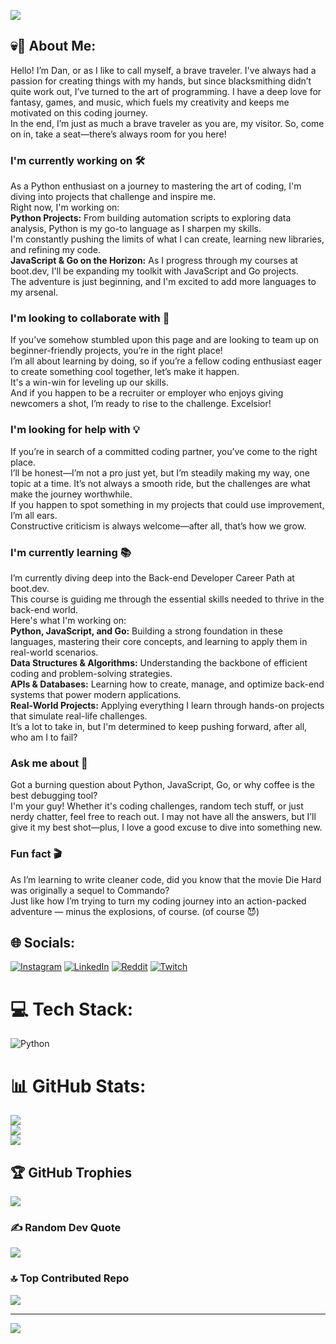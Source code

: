 ![](https://i.pinimg.com/originals/3a/05/fa/3a05faad64800e1cce421f4c013b1bc4.gif)
<h2>💀🤺 About Me:</h2>
<p>Hello! I’m Dan, or as I like to call myself, a brave traveler. I've always had a passion for creating things with my hands, but since blacksmithing didn’t quite work out, I’ve turned to the art of programming. I have a deep love for fantasy, games, and music, which fuels my creativity and keeps me motivated on this coding journey.<br>
In the end, I’m just as much a brave traveler as you are, my visitor. So, come on in, take a seat—there’s always room for you here!</p>
<h3>I'm currently working on 🛠️</h3>
<p>As a Python enthusiast on a journey to mastering the art of coding, I'm diving into projects that challenge and inspire me.<br>
Right now, I'm working on:<br>
<strong>Python Projects:</strong> From building automation scripts to exploring data analysis, Python is my go-to language as I sharpen my skills.<br>
I'm constantly pushing the limits of what I can create, learning new libraries, and refining my code.<br>
<strong>JavaScript & Go on the Horizon:</strong> As I progress through my courses at boot.dev, I'll be expanding my toolkit with JavaScript and Go projects.<br>
The adventure is just beginning, and I'm excited to add more languages to my arsenal.</p>

<h3>I'm looking to collaborate with 🤝</h3>
<p>If you’ve somehow stumbled upon this page and are looking to team up on beginner-friendly projects, you’re in the right place!<br>
I’m all about learning by doing, so if you’re a fellow coding enthusiast eager to create something cool together, let’s make it happen.<br>
It's a win-win for leveling up our skills.<br>
And if you happen to be a recruiter or employer who enjoys giving newcomers a shot, I’m ready to rise to the challenge. Excelsior!</p>

<h3>I'm looking for help with 💡</h3>
<p>If you’re in search of a committed coding partner, you’ve come to the right place.<br>
I’ll be honest—I’m not a pro just yet, but I’m steadily making my way, one topic at a time. It’s not always a smooth ride, but the challenges are what make the journey worthwhile.<br>
If you happen to spot something in my projects that could use improvement, I’m all ears.<br>
Constructive criticism is always welcome—after all, that’s how we grow.</p>

<h3>I'm currently learning 📚</h3>
<p>I’m currently diving deep into the Back-end Developer Career Path at boot.dev.<br>
This course is guiding me through the essential skills needed to thrive in the back-end world.<br>
Here's what I'm working on:<br>
<strong>Python, JavaScript, and Go:</strong> Building a strong foundation in these languages, mastering their core concepts, and learning to apply them in real-world scenarios.<br>
<strong>Data Structures & Algorithms:</strong> Understanding the backbone of efficient coding and problem-solving strategies.<br>
<strong>APIs & Databases:</strong> Learning how to create, manage, and optimize back-end systems that power modern applications.<br>
<strong>Real-World Projects:</strong> Applying everything I learn through hands-on projects that simulate real-life challenges.<br>
It’s a lot to take in, but I'm determined to keep pushing forward, after all, who am I to fail?</p>

<h3>Ask me about 🤔</h3>
<p>Got a burning question about Python, JavaScript, Go, or why coffee is the best debugging tool?<br>
I'm your guy! Whether it's coding challenges, random tech stuff, or just nerdy chatter, feel free to reach out. I may not have all the answers, but I’ll give it my best shot—plus, I love a good excuse to dive into something new.</p>

<h3>Fun fact 🎬</h3>
<p>As I’m learning to write cleaner code, did you know that the movie Die Hard was originally a sequel to Commando?<br>
Just like how I’m trying to turn my coding journey into an action-packed adventure — minus the explosions, of course. (of course 😈)</p>



## 🌐 Socials:
[![Instagram](https://img.shields.io/badge/Instagram-%23E4405F.svg?logo=Instagram&logoColor=white)](https://instagram.com/https://www.instagram.com/bravetrave1er/) [![LinkedIn](https://img.shields.io/badge/LinkedIn-%230077B5.svg?logo=linkedin&logoColor=white)](https://linkedin.com/in/https://www.linkedin.com/in/onetruedan/) [![Reddit](https://img.shields.io/badge/Reddit-%23FF4500.svg?logo=Reddit&logoColor=white)](https://reddit.com/user/https://www.reddit.com/user/bravetrave13r/) [![Twitch](https://img.shields.io/badge/Twitch-%239146FF.svg?logo=Twitch&logoColor=white)](https://twitch.tv/https://www.twitch.tv/bravetrave1er) 

# 💻 Tech Stack:
![Python](https://img.shields.io/badge/python-3670A0?style=for-the-badge&logo=python&logoColor=ffdd54)
# 📊 GitHub Stats:
![](https://github-readme-stats.vercel.app/api?username=th3br4vetrave1er&theme=synthwave&hide_border=false&include_all_commits=true&count_private=true)<br/>
![](https://github-readme-streak-stats.herokuapp.com/?user=th3br4vetrave1er&theme=synthwave&hide_border=false)<br/>
![](https://github-readme-stats.vercel.app/api/top-langs/?username=th3br4vetrave1er&theme=synthwave&hide_border=false&include_all_commits=true&count_private=true&layout=compact)

## 🏆 GitHub Trophies
![](https://github-profile-trophy.vercel.app/?username=th3br4vetrave1er&theme=synthwave&no-frame=false&no-bg=false&margin-w=4)

### ✍️ Random Dev Quote
![](https://quotes-github-readme.vercel.app/api?type=horizontal&theme=radical)

### 🔝 Top Contributed Repo
![](https://github-contributor-stats.vercel.app/api?username=th3br4vetrave1er&limit=5&theme=tokyonight&combine_all_yearly_contributions=true)

---
[![](https://visitcount.itsvg.in/api?id=th3br4vetrave1er&icon=0&color=9)](https://visitcount.itsvg.in)

